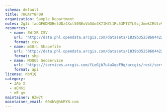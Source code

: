 ```yaml
---
schema: default
title: 7HUArY8F09 
organization: Sample Department 
notes: 2g3i faoGF6DMQHelUDz4Xxt50NEuVbOAn4K7IHZl1Rc53MTZYL9cjJmwkIRUtvVnaBKvzgrmdwr88 jeBS7JGkPAW2WEsxY6hu1 
resources:
  - name: SWfXR CSV
    url: 'http://data.phl.opendata.arcgis.com/datasets/1839b35258604422b0b520cbb668df0d_0.csv'
    format: csv
  - name: m3UrL Shapefile
    url: 'http://data.phl.opendata.arcgis.com/datasets/1839b35258604422b0b520cbb668df0d_0.zip'
    format: shp
  - name: MDQG5 GeoService
    url: 'https://services.arcgis.com/fLeGjb7u4uXqeF9q/arcgis/rest/services/Air_Monitoring_Stations/FeatureServer/0/query'
    format: api
license: nbM1Q 
category:
  - 3A6 X 
  - aEN6i 
  - m5 gv 
maintainer: HZw7t  
maintainer_email: 604bV@hkRYN.com
---
```

